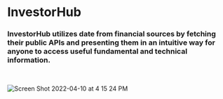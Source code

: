 # InvestorHub

### InvestorHub utilizes date from financial sources by fetching their public APIs and presenting them in an intuitive way for anyone to access useful fundamental and technical information.
<br>

![Screen Shot 2022-04-10 at 4 15 24 PM](https://user-images.githubusercontent.com/96641766/162638073-a7b60723-83c1-4d80-889a-f5bd06f0cdce.png)


